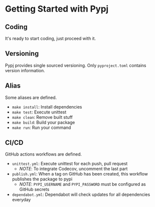 # Getting Started with Pypj

## Coding

It's ready to start coding, just proceed with it.

## Versioning

Pypj provides single sourced versioning.
Only `pyproject.toml` contains version information.

## Alias

Some aliases are defined.

- `make install`: Install dependencies
- `make test`: Execute unittest
- `make clean`: Remove built stuff
- `make build`: Build your package
- `make run`: Run your command

## CI/CD

GitHub actions workflows are defined.

- `unittest.yml`: Execute unittest for each push, pull request
  - _NOTE_: To integrate Codecov, uncomment the last part
- `publish.yml`: When a tag on GitHub has been created, this workflow publishes the package to pypi
  - _NOTE_: `PYPI_USERNAME` and `PYPI_PASSWORD` must be configured as GitHub secrets
- `dependabot.yml`: Dependabot will check updates for all dependencies everyday
